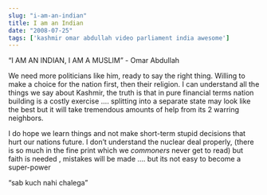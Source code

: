 ```yaml
---
slug: "i-am-an-indian"
title: I am an Indian
date: "2008-07-25"
tags: ['kashmir omar abdullah video parliament india awesome']
---
```

“I AM AN INDIAN, I AM A MUSLIM” - Omar Abdullah

We need more politicians like him, ready to say the right thing. Willing to make a choice for the nation first, then their religion. I can understand all the things we say about Kashmir, the truth is that in pure financial terms nation building is a costly exercise …. splitting into a separate state may look like the best but it will take tremendous amounts of help from its 2 warring neighbors.

I do hope we learn things and not make short-term stupid decisions that hurt our nations future. I don’t understand the nuclear deal properly, (there is so much in the fine print which we *commoners* never get to read) but faith is needed , mistakes will be made …. but its not easy to become a super-power

“sab kuch nahi chalega”
